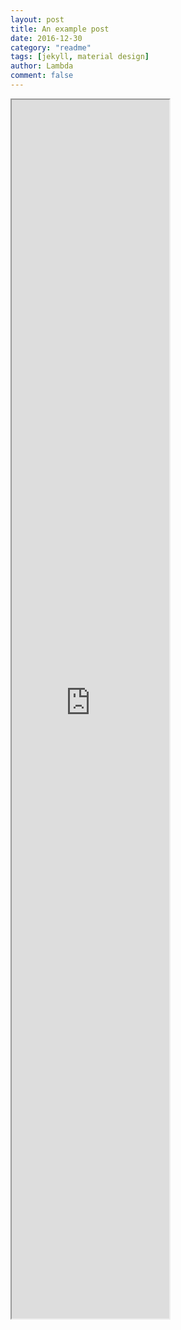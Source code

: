 ```yaml
---
layout: post
title: An example post
date: 2016-12-30
category: "readme"
tags: [jekyll, material design]
author: Lambda
comment: false
---
```



<iframe src = "https://zkook.github.io/map/map.html" width = "50%" height = "50%"><iframe>